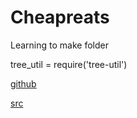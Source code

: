 # Cheapreats
Learning to make folder

tree_util = require('tree-util')

[github](./github)

[src](./src)
